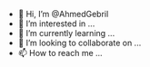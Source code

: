 - 👋 Hi, I’m @AhmedGebril
- 👀 I’m interested in ...
- 🌱 I’m currently learning ...
- 💞️ I’m looking to collaborate on ...
- 📫 How to reach me ...

<!---
AhmedGebril/AhmedGebril is a ✨ special ✨ repository because its `README.md` (this file) appears on your GitHub profile.
You can click the Preview link to take a look at your changes.
--->
